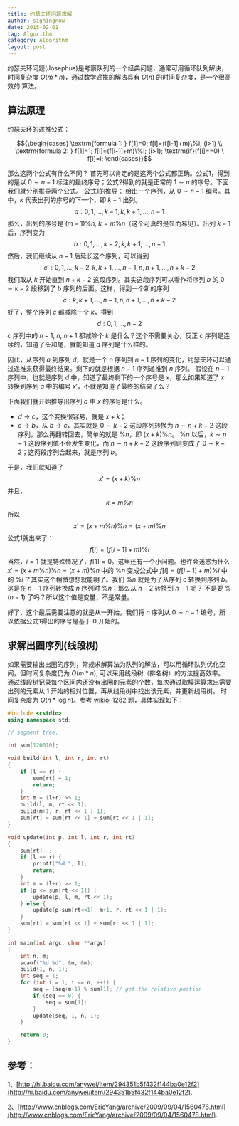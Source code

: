 ```yaml
---
title: 约瑟夫环问题求解
author: sighingnow
date: 2015-02-01
tag: Algorithm
category: Algorithm
layout: post
---
```


约瑟夫环问题(Josephus)是考察队列的一个经典问题，通常可用循环队列解决，时间复杂度 $O(m*n)$，通过数学递推的解法具有 $O(n)$ 的时间复杂度，是一个很高效的
算法。

<!--more-->

算法原理
-------

约瑟夫环的递推公式：

$${\begin{cases}
\textrm{formula 1: } f[1]=0; f[i]=(f[i-1]+m)\%i; (i>1) \\
\textrm{formula 2: } f[1]=1; f[i]=(f[i-1]+m)\%i; (i>1); \textrm{if}(f[i]==0) \ f[i]=i;
\end{cases}}$$

那么这两个公式有什么不同？
首先可以肯定的是这两个公式都正确。公式1，得到的是以 $0 \sim n-1$ 标注的最终序号；公式2得到的就是正常的 $1 \sim n$ 的序号。下面我们就分别推导两个公式。
公式1的推导：
给出一个序列，从 $0 \sim n-1$ 编号。其中，$k$ 代表出列的序号的下一个，即 $k-1$ 出列。
$$a: 0, 1, \dots, k-1, k, k+1, \dots, n-1$$
那么，出列的序号是 $(m-1)\%n$, $k=m\%n$（这个可真的是显而易见）。出列 $k-1$ 后，序列变为
$$b: 0, 1, \dots, k-2, k, k+1, \dots, n-1$$
然后，我们继续从 $n-1$ 后延长这个序列，可以得到
$$c': 0, 1, \dots, k-2, k, k+1, \dots, n-1, n, n+1, \dots, n+k-2$$
我们取从 $k$ 开始直到 $n+k-2$ 这段序列。其实这段序列可以看作将序列 $b$ 的 $0 \sim k-2$ 段移到了 $b$ 序列的后面。这样，得到一个新的序列
$$c: k, k+1, \dots, n-1, n, n+1, \dots, n+k-2$$
好了，整个序列 $c$ 都减除一个 $k$，得到
$$d: 0, 1, \dots, n-2$$
$c$ 序列中的 $n-1$, $n$, $n+1$ 都减除个 $k$ 是什么？这个不需要关心，反正 $c$ 序列是连续的，知道了头和尾，就能知道 $d$ 序列是什么样的。

因此，从序列 $a$ 到序列 $d$，就是一个 $n$ 序列到 $n-1$ 序列的变化，约瑟夫环可以通过递推来获得最终结果。剩下的就是根据 $n-1$ 序列递推到 $n$ 序列。
假设在 $n-1$ 序列中，也就是序列 $d$ 中，知道了最终剩下的一个序号是 $x$，那么如果知道了 $x$ 转换到序列 $a$ 中的编号 $x'$，不就是知道了最终的结果了么？

下面我们就开始推导出序列 $a$ 中 $x$ 的序号是什么。

+ $d \to c$，这个变换很容易，就是 $x+k$；
+ $c \to b$，从 $b \to c$，其实就是 $0 \sim k-2$ 这段序列转换为 $n \sim n+k-2$ 这段序列，那么再翻转回去，简单的就是 $\%n$，即 $(x+k)\%n$。
$\%n$ 以后，$k \sim n-1$ 这段序列值不会发生变化，而 $n \sim n+k-2$ 这段序列则变成了 $0 \sim k-2$；这两段序列合起来，就是序列 $b$。

于是，我们就知道了 $$x'=(x+k)\%n$$ 并且，$$k=m\%n$$ 所以 $$x'=(x+m\%n)\%n=(x+m)\%n$$ 公式1就出来了：
$$f[i]=(f[i-1]+m)\%i$$
当然，$i=1$ 就是特殊情况了，$f[1]=0$。这里还有一个小问题。也许会迷惑为什么 $x'=(x+m\%n)\%n=(x+m)\%n$ 中的 $\%n$ 变成公式中 $f[i]=(f[i-1]+m)\%i$
中的 $\%i$ ？其实这个稍微想想就能明了。我们 $\%n$ 就是为了从序列 $c$ 转换到序列 $b$。这是在 $n-1$ 序列转换成 $n$ 序列时 $\%n$；那么从 $n-2$ 转换到 $n-1$ 呢？
不是要 $\%(n-1)$ 了吗？所以这个值是变量，不是常量。

好了，这个最后需要注意的就是从一开始，我们将 $n$ 序列从 $0 \sim n-1$ 编号，所以依据公式1得出的序号是基于 $0$ 开始的。

## 求解出圈序列(线段树)

如果需要输出出圈的序列，常规求解算法为队列的解法，可以用循环队列优化空间，但时间复杂度仍为 $O(m*n)$, 可以采用线段树（排名树）的方法提高效率。
通过线段树记录每个区间内还没有出圈的元素的个数，每次通过取模运算求出需要出列的元素从 $1$ 开始的相对位置，再从线段树中找出该元素，并更新线段树。
时间复杂度为 $O(n * \log{n})$。参考 [wikioi 1282](http://codevs.cn/problem/1282/ "wikioi 1282") 题，具体实现如下：

~~~cpp
#include <cstdio>
using namespace std;

// segment tree.

int sum[120010];

void build(int l, int r, int rt)
{
    if (l == r) {
        sum[rt] = 1;
        return;
    }
    int m = (l+r) >> 1;
    build(l, m, rt << 1);
    build(m+1, r, rt << 1 | 1);
    sum[rt] = sum[rt << 1] + sum[rt << 1 | 1];
}

void update(int p, int l, int r, int rt)
{
    sum[rt]--;
    if (l == r) {
        printf("%d ", l);
        return;
    }
    int m = (l+r) >> 1;
    if (p <= sum[rt << 1]) {
        update(p, l, m, rt << 1);
    } else {
        update(p-sum[rt<<1], m+1, r, rt << 1 | 1);
    }
    sum[rt] = sum[rt << 1] + sum[rt << 1 | 1];
}

int main(int argc, char **argv)
{
    int n, m;
    scanf("%d %d", &n, &m);
    build(1, n, 1);
    int seq = 1;
    for (int i = 1; i <= n; ++i) {
        seq = (seq+m-1) % sum[1]; // get the relative postion.
        if (seq == 0) {
            seq = sum[1];
        }
        update(seq, 1, n, 1);
    }

    return 0;
}
~~~

## 参考：

1、[http://hi.baidu.com/anywei/item/294351b5f432f144ba0e12f2](http://hi.baidu.com/anywei/item/294351b5f432f144ba0e12f2).

2、[http://www.cnblogs.com/EricYang/archive/2009/09/04/1560478.html](http://www.cnblogs.com/EricYang/archive/2009/09/04/1560478.html).
